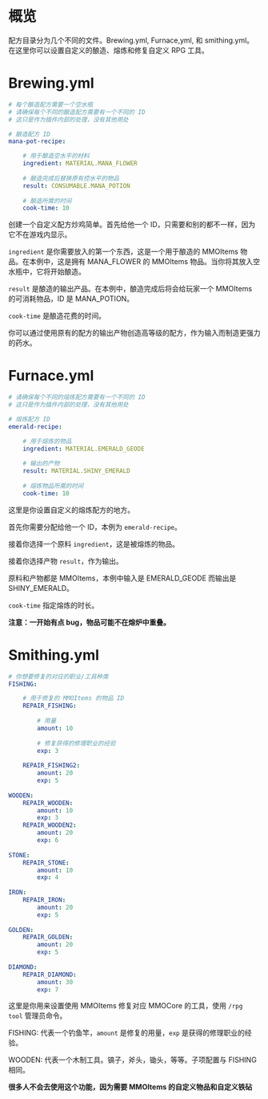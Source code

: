 # 概览

配方目录分为几个不同的文件。Brewing.yml, Furnace,yml, 和 smithing.yml。在这里你可以设置自定义的酿造、熔炼和修复自定义 RPG 工具。

# Brewing.yml

```yaml
# 每个酿造配方需要一个空水瓶
# 请确保每个不同的酿造配方需要有一个不同的 ID
# 这只是作为插件内部的处理，没有其他用处

# 酿造配方 ID
mana-pot-recipe:

    # 用于酿造空水平的材料
    ingredient: MATERIAL.MANA_FLOWER
        
    # 酿造完成后替换原有控水平的物品
    result: CONSUMABLE.MANA_POTION
        
    # 酿造所需的时间
    cook-time: 10
```

创建一个自定义配方炒鸡简单。首先给他一个 ID，只需要和别的都不一样，因为它不在游戏内显示。

`ingredient` 是你需要放入的第一个东西，这是一个用于酿造的 MMOItems 物品。在本例中，这是拥有 MANA_FLOWER 的 MMOItems 物品。当你将其放入空水瓶中，它将开始酿造。

`result` 是酿造的输出产品。在本例中，酿造完成后将会给玩家一个 MMOItems 的可消耗物品，ID 是 MANA_POTION。

`cook-time` 是酿造花费的时间。

你可以通过使用原有的配方的输出产物创造高等级的配方，作为输入而制造更强力的药水。

# Furnace.yml

```yaml
# 请确保每个不同的熔炼配方需要有一个不同的 ID
# 这只是作为插件内部的处理，没有其他用处

# 熔炼配方 ID
emerald-recipe:

    # 用于熔炼的物品
    ingredient: MATERIAL.EMERALD_GEODE
        
    # 输出的产物
    result: MATERIAL.SHINY_EMERALD
        
    # 熔炼物品所需的时间
    cook-time: 10
```

这里是你设置自定义的熔炼配方的地方。

首先你需要分配给他一个 ID，本例为 `emerald-recipe`。

接着你选择一个原料 `ingredient`，这是被熔炼的物品。

接着你选择产物 `result`，作为输出。

原料和产物都是 MMOItems，本例中输入是 EMERALD_GEODE 而输出是 SHINY_EMERALD。

`cook-time` 指定熔炼的时长。

**注意：一开始有点 bug，物品可能不在熔炉中重叠。**

# Smithing.yml

```yaml
# 你想要修复的对应的职业/工具种类
FISHING:

    # 用于修复的 MMOItems 的物品 ID
    REPAIR_FISHING:
     
        # 用量
        amount: 10
            
        # 修复获得的修理职业的经验
        exp: 3
    
    REPAIR_FISHING2:
        amount: 20
        exp: 5
    
WOODEN:
    REPAIR_WOODEN:
        amount: 10
        exp: 3
    REPAIR_WOODEN2:
        amount: 20
        exp: 6
            
STONE:
    REPAIR_STONE:
        amount: 10
        exp: 4
            
IRON:
    REPAIR_IRON:
        amount: 20
        exp: 5
           
GOLDEN:
    REPAIR_GOLDEN:
        amount: 20
        exp: 5
            
DIAMOND:
    REPAIR_DIAMOND:
        amount: 30
        exp: 7
```

这里是你用来设置使用 MMOItems 修复对应 MMOCore 的工具，使用 `/rpg tool` 管理员命令。

FISHING: 代表一个钓鱼竿，`amount` 是修复的用量，`exp` 是获得的修理职业的经验。

WOODEN: 代表一个木制工具。镐子，斧头，锄头，等等。子项配置与 FISHING 相同。

**很多人不会去使用这个功能，因为需要 MMOItems 的自定义物品和自定义铁砧**